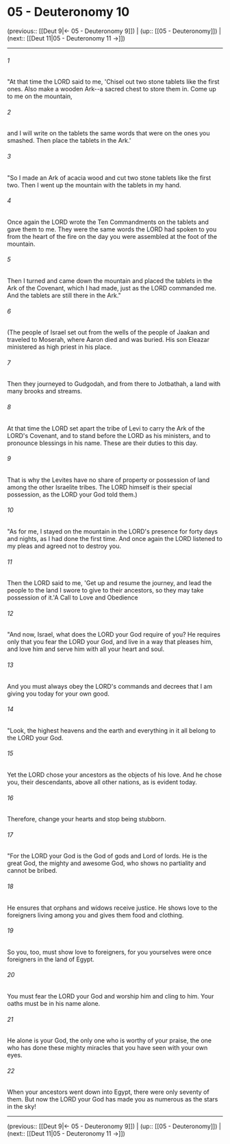 # 05 - Deuteronomy 10

(previous:: [[Deut 9|← 05 - Deuteronomy 9]]) | (up:: [[05 - Deuteronomy]]) | (next:: [[Deut 11|05 - Deuteronomy 11 →]])

***


###### 1 
"At that time the LORD said to me, 'Chisel out two stone tablets like the first ones. Also make a wooden Ark--a sacred chest to store them in. Come up to me on the mountain, 

###### 2 
and I will write on the tablets the same words that were on the ones you smashed. Then place the tablets in the Ark.' 

###### 3 
"So I made an Ark of acacia wood and cut two stone tablets like the first two. Then I went up the mountain with the tablets in my hand. 

###### 4 
Once again the LORD wrote the Ten Commandments on the tablets and gave them to me. They were the same words the LORD had spoken to you from the heart of the fire on the day you were assembled at the foot of the mountain. 

###### 5 
Then I turned and came down the mountain and placed the tablets in the Ark of the Covenant, which I had made, just as the LORD commanded me. And the tablets are still there in the Ark." 

###### 6 
(The people of Israel set out from the wells of the people of Jaakan and traveled to Moserah, where Aaron died and was buried. His son Eleazar ministered as high priest in his place. 

###### 7 
Then they journeyed to Gudgodah, and from there to Jotbathah, a land with many brooks and streams. 

###### 8 
At that time the LORD set apart the tribe of Levi to carry the Ark of the LORD's Covenant, and to stand before the LORD as his ministers, and to pronounce blessings in his name. These are their duties to this day. 

###### 9 
That is why the Levites have no share of property or possession of land among the other Israelite tribes. The LORD himself is their special possession, as the LORD your God told them.) 

###### 10 
"As for me, I stayed on the mountain in the LORD's presence for forty days and nights, as I had done the first time. And once again the LORD listened to my pleas and agreed not to destroy you. 

###### 11 
Then the LORD said to me, 'Get up and resume the journey, and lead the people to the land I swore to give to their ancestors, so they may take possession of it.'A Call to Love and Obedience 

###### 12 
"And now, Israel, what does the LORD your God require of you? He requires only that you fear the LORD your God, and live in a way that pleases him, and love him and serve him with all your heart and soul. 

###### 13 
And you must always obey the LORD's commands and decrees that I am giving you today for your own good. 

###### 14 
"Look, the highest heavens and the earth and everything in it all belong to the LORD your God. 

###### 15 
Yet the LORD chose your ancestors as the objects of his love. And he chose you, their descendants, above all other nations, as is evident today. 

###### 16 
Therefore, change your hearts and stop being stubborn. 

###### 17 
"For the LORD your God is the God of gods and Lord of lords. He is the great God, the mighty and awesome God, who shows no partiality and cannot be bribed. 

###### 18 
He ensures that orphans and widows receive justice. He shows love to the foreigners living among you and gives them food and clothing. 

###### 19 
So you, too, must show love to foreigners, for you yourselves were once foreigners in the land of Egypt. 

###### 20 
You must fear the LORD your God and worship him and cling to him. Your oaths must be in his name alone. 

###### 21 
He alone is your God, the only one who is worthy of your praise, the one who has done these mighty miracles that you have seen with your own eyes. 

###### 22 
When your ancestors went down into Egypt, there were only seventy of them. But now the LORD your God has made you as numerous as the stars in the sky!

***

(previous:: [[Deut 9|← 05 - Deuteronomy 9]]) | (up:: [[05 - Deuteronomy]]) | (next:: [[Deut 11|05 - Deuteronomy 11 →]])
